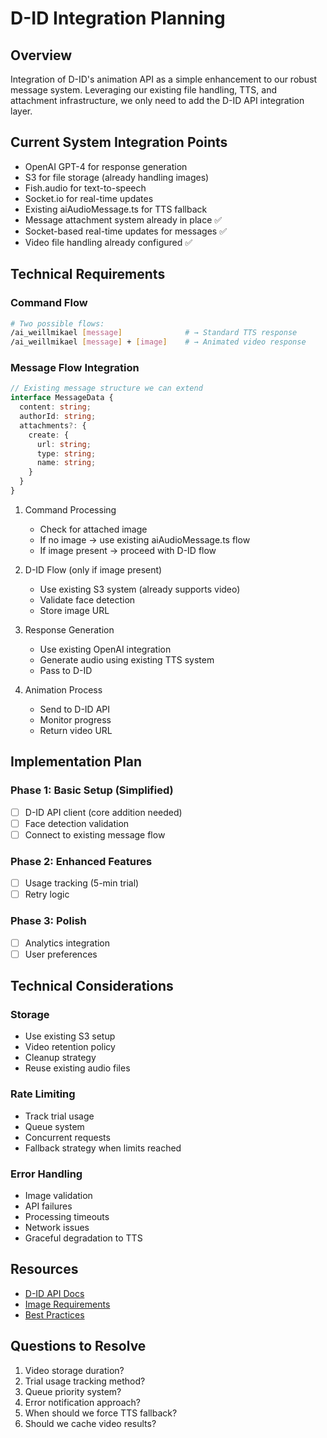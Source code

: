 # D-ID Integration Planning

## Overview
Integration of D-ID's animation API as a simple enhancement to our robust message system. Leveraging our existing file handling, TTS, and attachment infrastructure, we only need to add the D-ID API integration layer.

## Current System Integration Points
- OpenAI GPT-4 for response generation
- S3 for file storage (already handling images)
- Fish.audio for text-to-speech
- Socket.io for real-time updates
- Existing aiAudioMessage.ts for TTS fallback
- Message attachment system already in place ✅
- Socket-based real-time updates for messages ✅
- Video file handling already configured ✅

## Technical Requirements

### Command Flow
```bash
# Two possible flows:
/ai_weillmikael [message]              # → Standard TTS response
/ai_weillmikael [message] + [image]    # → Animated video response
```

### Message Flow Integration
```typescript
// Existing message structure we can extend
interface MessageData {
  content: string;
  authorId: string;
  attachments?: {
    create: {
      url: string;
      type: string;
      name: string;
    }
  }
}
```

1. Command Processing
   - Check for attached image
   - If no image → use existing aiAudioMessage.ts flow
   - If image present → proceed with D-ID flow

2. D-ID Flow (only if image present)
   - Use existing S3 system (already supports video)
   - Validate face detection
   - Store image URL

3. Response Generation
   - Use existing OpenAI integration
   - Generate audio using existing TTS system
   - Pass to D-ID

4. Animation Process
   - Send to D-ID API
   - Monitor progress
   - Return video URL

## Implementation Plan

### Phase 1: Basic Setup (Simplified)
- [ ] D-ID API client (core addition needed)
- [ ] Face detection validation
- [ ] Connect to existing message flow

### Phase 2: Enhanced Features
- [ ] Usage tracking (5-min trial)
- [ ] Retry logic

### Phase 3: Polish
- [ ] Analytics integration
- [ ] User preferences

## Technical Considerations

### Storage
- Use existing S3 setup
- Video retention policy
- Cleanup strategy
- Reuse existing audio files

### Rate Limiting
- Track trial usage
- Queue system
- Concurrent requests
- Fallback strategy when limits reached

### Error Handling
- Image validation
- API failures
- Processing timeouts
- Network issues
- Graceful degradation to TTS

## Resources
- [D-ID API Docs](https://docs.d-id.com/)
- [Image Requirements](https://docs.d-id.com/docs/image-requirements)
- [Best Practices](https://docs.d-id.com/docs/best-practices)

## Questions to Resolve
1. Video storage duration?
2. Trial usage tracking method?
3. Queue priority system?
4. Error notification approach?
5. When should we force TTS fallback?
6. Should we cache video results?
